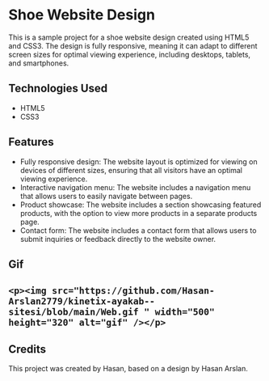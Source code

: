 <h1>Shoe Website Design</h1>

  <p>This is a sample project for a shoe website design created using HTML5 and CSS3. The design is fully responsive, meaning it can adapt to different screen sizes for optimal viewing experience, including desktops, tablets, and smartphones.</p>

  <h2>Technologies Used</h2>

  <ul>
    <li>HTML5</li>
    <li>CSS3</li>
  </ul>

  <h2>Features</h2>

  <ul>
    <li>Fully responsive design: The website layout is optimized for viewing on devices of different sizes, ensuring that all visitors have an optimal viewing experience.</li>
    <li>Interactive navigation menu: The website includes a navigation menu that allows users to easily navigate between pages.</li>
    <li>Product showcase: The website includes a section showcasing featured products, with the option to view more products in a separate products page.</li>
    <li>Contact form: The website includes a contact form that allows users to submit inquiries or feedback directly to the website owner.</li>
  </ul>

<h2>Gif<h2/>

    <p><img src="https://github.com/Hasan-Arslan2779/kinetix-ayakab--sitesi/blob/main/Web.gif " width="500" height="320" alt="gif" /></p>


  <h2>Credits</h2>

  <p>This project was created by Hasan, based on a design by Hasan Arslan.</p>

 



 



